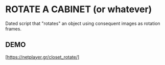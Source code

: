 # ROTATE A CABINET (or whatever)

Dated script that "rotates" an object using consequent  images as rotation frames.

## DEMO

[https://netplayer.gr/closet_rotate/]